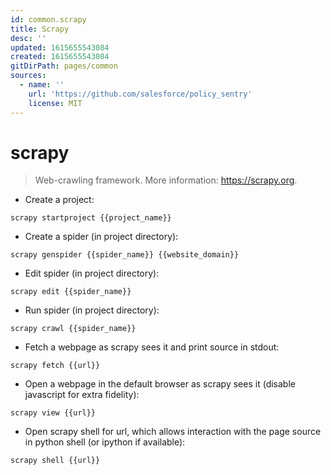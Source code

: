 ```yaml
---
id: common.scrapy
title: Scrapy
desc: ''
updated: 1615655543084
created: 1615655543084
gitDirPath: pages/common
sources:
  - name: ''
    url: 'https://github.com/salesforce/policy_sentry'
    license: MIT
---
```

# scrapy

> Web-crawling framework.
> More information: <https://scrapy.org>.

- Create a project:

`scrapy startproject {{project_name}}`

- Create a spider (in project directory):

`scrapy genspider {{spider_name}} {{website_domain}}`

- Edit spider (in project directory):

`scrapy edit {{spider_name}}`

- Run spider (in project directory):

`scrapy crawl {{spider_name}}`

- Fetch a webpage as scrapy sees it and print source in stdout:

`scrapy fetch {{url}}`

- Open a webpage in the default browser as scrapy sees it (disable javascript for extra fidelity):

`scrapy view {{url}}`

- Open scrapy shell for url, which allows interaction with the page source in python shell (or ipython if available):

`scrapy shell {{url}}`

